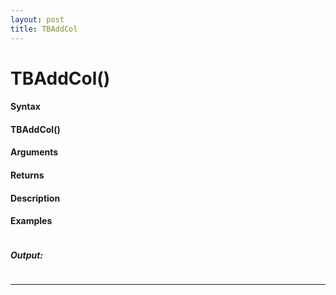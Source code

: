 ```yaml
---
layout: post
title: TBAddCol
---
```


# TBAddCol()


#### Syntax

#### TBAddCol()

#### Arguments

#### Returns

#### Description

#### Examples

```

```

##### Output:

```

```

---